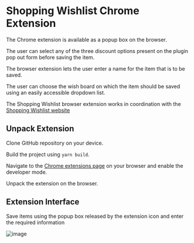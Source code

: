 # Shopping Wishlist Chrome Extension

The Chrome extension is available as a popup box on the browser.

The user can select any of the three discount options present on the plugin pop out form before saving the item.

The browser extension lets the user enter a name for the item that is to be saved.

The user can choose the wish board on which the item should be saved using an easily accessible dropdown list.

The Shopping Wishlist browser extension works in coordination with the [Shopping Wishlist website](https://github.com/Paula63/shopping-wishlist)


## Unpack Extension

Clone GitHub repository on your device.

Build the project using `yarn build`.

Navigate to the [Chrome extensions page](chrome://extensions/) on your browser and enable the developer mode.

Unpack the extension on the browser. 

## Extension Interface

Save items using the popup box released by the extension icon and enter the required information

![image](https://user-images.githubusercontent.com/31826030/118411345-0033bf00-b68c-11eb-9cf6-09194b26bbaa.png)
